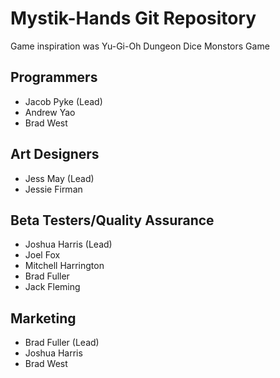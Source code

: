 # Mystik-Hands Git Repository

Game inspiration was Yu-Gi-Oh Dungeon Dice Monstors Game

## Programmers
* Jacob Pyke (Lead)
* Andrew Yao
* Brad West

## Art Designers
* Jess May (Lead)
* Jessie Firman

## Beta Testers/Quality Assurance
* Joshua Harris (Lead)
* Joel Fox
* Mitchell Harrington
* Brad Fuller
* Jack Fleming

## Marketing
* Brad Fuller (Lead)
* Joshua Harris
* Brad West
